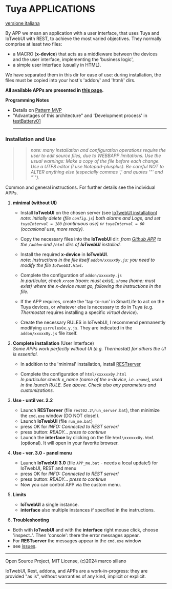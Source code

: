 #  Tuya APPLICATIONS 
[versione italiana](https://github.com/msillano/IoTwebUI/blob/main/APP/LEGGIMI.md)

By APP we mean an application with a user interface, that uses Tuya and IoTwebUI with REST, to achieve the most varied objectives.
They normally comprise at least two files: 
* a MACRO (**x-device**) that acts as a middleware between the devices and the user interface, implementing the 'business logic', 
* a simple user interface (usually in HTML).

We have separated them in this dir for ease of use: during installation, the files must be copied into your host's 'addon/' and 'html/' dirs.

**All available APPs are presented in [this page](https://github.com/msillano/IoTwebUI/blob/main/APP/Overviews.md).**

**Programming Notes**<br>
* Details on [Pattern MVP](https://github.com/msillano/IoTwebUI/blob/main/html/clima01-leggimi.md#pattern-mvp) 
* "Advantages of this architecture" and 'Development process' in [testBattery01](https://github.com/msillano/IoTwebUI/blob/main/addon/TestBattery01_leggimi.pdf) <hr>


### Installation and Use
>>_note: many installation and configuration operations require the user to edit source files, due to WEBBAPP limitations. Use the usual warnings: Make a copy of the file before each change. Use a UTF8 editor (I use Notepad-plusplus). Be careful NOT to ALTER anything else (especially commas ',' and quotes '"' and "`")._

Common and general instructions. For further details see the individual APPs.

1. **minimal (without UI)**
   * Install **IoTwebUI** on the chosen server (see [IoTwebUI installation](https://github.com/msillano/IoTwebUI/blob/main/LEGGIMI22.md#installation))<br>
_note: initially delete (file `config.js`) both alarms and Logs, and set `tuyaInterval = 180` (continuous use) or `tuyaInterval = 60` (occasional use, more ready)._

   * Copy the necessary files into the **IoTwebUI** dir: _from [Github APP](https://github.com/msillano/IoTwebUI/tree/main/APP) to the `/addon` and `/html` dirs of **IoTwebUI** installed._

   * Install the required **x-device** in **IoTwebUI**.<br>
_note: instructions in the file itself `addon/xxxxx0y.js`: you need to modify the file `IoTwebUI.html`._

   * Complete the configuration of `addon/xxxxx0y.js`<br>
_In particular, check `xroom` (room: must exist), `xhome` (home: must exist) where the x-device must go, following the instructions in the file._<br>

   * If the APP requires, create the 'tap-to-run' in SmartLife to act on the Tuya devices, or whatever else is necessary to do in Tuya (e.g. _Thermostat_ requires installing a specific _virtual device_).

   * Create the necessary RULES in IoTwebUI, I recommend permanently modifying `usrrules0x.y.js`. They are indicated in the `addon/xxxxx0y.js` file itself.
  
2. **Complete installation** (User Interface)<br>
_Some APPs work perfectly without UI (e.g. Thermostat) for others the UI is essential._

   * In addition to the 'minimal' installation, install [RESTserver](https://github.com/msillano/IoTwebUI/blob/main/RESTserver/READ-ME-REST22.md#installation-and-configuration)

    * Complete the configuration of `html/xxxxxx0y.html`<br> _In particular check x_name (name of the x-device, i.e. `xname`), used in the launch RULE. See above. 
Check also any parameters and customizations._

3. **Use - until ver. 2.2**

   * Launch **RESTserver** (file `rest02.2\run_server.bat`), then minimize the `cmd.exe` window (DO NOT close!).
   * Launch **IoTwebUI** (file `run_me.bat`)
   * press OK for _INFO: Connected to REST server!_
   * press button: _READY... press to continue_
   * Launch the **interface** by clicking on the file `html\xxxxxx0y.html` (optional). It will open in your favorite browser.

3. **Use - ver. 3.0 - panel menu**

   * Launch **IoTwebUI 3.0** (file `APP_me.bat` - needs a local update!) for IoTwebUI, REST and menu
   * press OK for _INFO: Connected to REST server!_
   * press button: _READY... press to continue_
   * Now you can control APP via the custom menu.

4. **Limits** 
   * **IoTwebUI** a single instance.
   * **interface** also multiple instances if specified in the instructions.
    
5. **Troubleshooting**
* Both with **IoTwebUI** and with the **interface** right mouse click, choose 'inspect..'. Then 'console': there the error messages appear.
* For **RESTserver** the messages appear in the `cmd.exe` window
* see [issues](https://github.com/msillano/IoTwebUI/issues).

<hr>
Open Source Project, MIT License, (c)2024 marco sillano

IoTwebUI, Rest, addons, and APPs are a work-in-progress: they are provided "as is", without warranties of any kind, implicit or explicit.
<hr>
